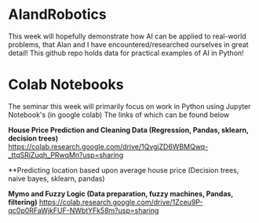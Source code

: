 # AIandRobotics
This week will hopefully demonstrate how AI can be applied to real-world problems, that Alan and I have encountered/researched ourselves in great detail!
This github repo holds data for practical examples of AI in Python!

# Colab Notebooks
The seminar this week will primarily focus on work in Python using Jupyter Notebook's (in google colab)
The links of which can be found below

**House Price Prediction and Cleaning Data (Regression, Pandas, sklearn, decision trees)**
https://colab.research.google.com/drive/1QvgjZD6WBMQwq-_ttqSRiZuqh_PRwqMn?usp=sharing

**Predicting location based upon average house price (Decision trees, naive bayes, sklearn, pandas)

**Mymo and Fuzzy Logic (Data preparation, fuzzy machines, Pandas, filtering)**
https://colab.research.google.com/drive/1Zceu9P-qc0p0RFaWjkFUF-NWbtYFk58m?usp=sharing

